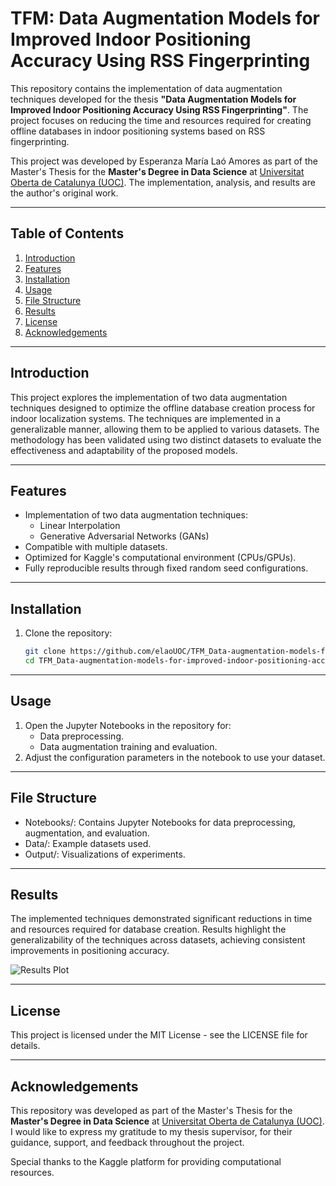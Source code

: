 # TFM: Data Augmentation Models for Improved Indoor Positioning Accuracy Using RSS Fingerprinting

This repository contains the implementation of data augmentation techniques developed for the thesis **"Data Augmentation Models for Improved Indoor Positioning Accuracy Using RSS Fingerprinting"**. The project focuses on reducing the time and resources required for creating offline databases in indoor positioning systems based on RSS fingerprinting. 

This project was developed by Esperanza María Laó Amores as part of the Master's Thesis for the **Master's Degree in Data Science** at [Universitat Oberta de Catalunya (UOC)](https://www.uoc.edu). The implementation, analysis, and results are the author's original work.

---

## Table of Contents
1. [Introduction](#introduction)
2. [Features](#features)
3. [Installation](#installation)
4. [Usage](#usage)
5. [File Structure](#file-structure)
6. [Results](#results)
7. [License](#license)
8. [Acknowledgements](#acknowledgements)

---

## Introduction
This project explores the implementation of two data augmentation techniques designed to optimize the offline database creation process for indoor localization systems. The techniques are implemented in a generalizable manner, allowing them to be applied to various datasets. The methodology has been validated using two distinct datasets to evaluate the effectiveness and adaptability of the proposed models.

---

## Features
- Implementation of two data augmentation techniques:
  - Linear Interpolation
  - Generative Adversarial Networks (GANs)
- Compatible with multiple datasets.
- Optimized for Kaggle's computational environment (CPUs/GPUs).
- Fully reproducible results through fixed random seed configurations.

---

## Installation
1. Clone the repository:
   ```bash
   git clone https://github.com/elaoUOC/TFM_Data-augmentation-models-for-improved-indoor-positioning-accuracy-using-RSS-Fingerprinting.git
   cd TFM_Data-augmentation-models-for-improved-indoor-positioning-accuracy-using-RSS-Fingerprinting

---

## Usage
1. Open the Jupyter Notebooks in the repository for:
    - Data preprocessing.
    - Data augmentation training and evaluation.
3. Adjust the configuration parameters in the notebook to use your dataset.

---

## File Structure
- Notebooks/: Contains Jupyter Notebooks for data preprocessing, augmentation, and evaluation.
- Data/: Example datasets used.
- Output/: Visualizations of experiments.

---

## Results
The implemented techniques demonstrated significant reductions in time and resources required for database creation.
Results highlight the generalizability of the techniques across datasets, achieving consistent improvements in positioning accuracy.

![Results Plot](Output/Comparison%20with%20and%20without%20Data%20Augmentation.png)


---

## License
This project is licensed under the MIT License - see the LICENSE file for details.

---

## Acknowledgements
This repository was developed as part of the Master's Thesis for the **Master's Degree in Data Science** at [Universitat Oberta de Catalunya (UOC)](https://www.uoc.edu). I would like to express my gratitude to my thesis supervisor, for their guidance, support, and feedback throughout the project. 

Special thanks to the Kaggle platform for providing computational resources.

